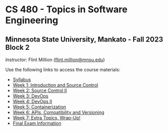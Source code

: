 # CS 480 - Topics in Software Engineering

## Minnesota State University, Mankato - Fall 2023 Block 2

*Instructor:* Flint Million ([flint.million@mnsu.edu](mailto:flint.million@mnsu.edu))

Use the following links to access the course materials:

* [Syllabus](SYLLABUS.md)
* [Week 1: Introduction and Source Control](week1/README.md)
* [Week 2: Source Control II](week2/README.md)
* [Week 3: DevOps](week3/README.md)
* [Week 4: DevOps II](week4/README.md)
* [Week 5: Containerization](week5/README.md)
* [Week 6: APIs, Compatibility and Versioning](week6/README.md)
* [Week 7: Extra Topics, Wrap-Up!](week7/README.md)
* [Final Exam Information](FINAL.md)
